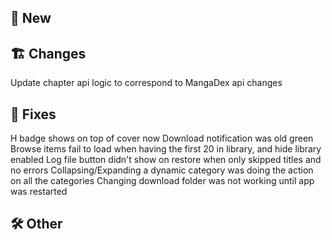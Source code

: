 ## 🥳 New
## 🏗️ Changes
Update chapter api logic to correspond to MangaDex api changes
## 🐜 Fixes
H badge shows on top of cover now
Download notification was old green
Browse items fail to load when having the first 20 in library, and hide library enabled
Log file button didn't show on restore when only skipped titles and no errors
Collapsing/Expanding a dynamic category was doing the action on all the categories
Changing download folder was not working until app was restarted
## 🛠️ Other
